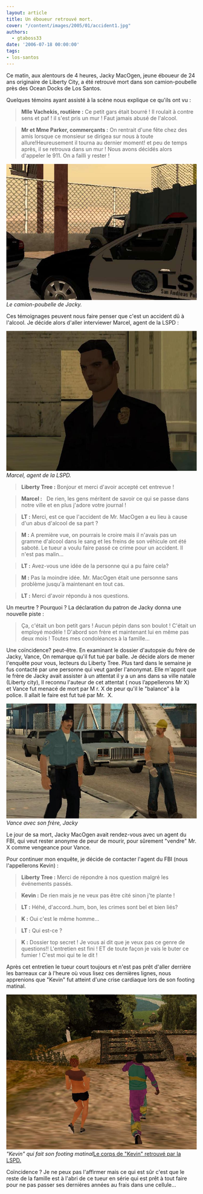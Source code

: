 ```yaml
---
layout: article
title: Un éboueur retrouvé mort.
cover: "/content/images/2005/01/accident1.jpg"
authors:
  - gtaboss33
date: '2006-07-18 00:00:00'
tags:
- los-santos
---
```


Ce matin, aux alentours de 4 heures, Jacky MacOgen, jeune éboueur de 24 ans originaire de Liberty City,&nbsp;a été&nbsp;retrouvé mort dans son camion-poubelle près des Ocean Docks de Los Santos.

Quelques témoins ayant&nbsp;assisté à la scène nous explique ce qu'ils ont vu :

> **Mlle Vachekis, routière :** Ce petit gars était bourré ! Il roulait à contre sens et paf ! il s'est pris un mur ! Faut jamais abusé de l'alcool.

> **Mr et Mme Parker, commerçants :** On rentrait d'une fête chez des amis lorsque ce monsieur se dirigea sur nous à toute allure!Heureusement il tourna au dernier moment! et peu de temps après, il se retrouva dans un mur ! Nous avons décidés alors d'appeler le 911. On a failli y rester !

![Le camion-poubelle de Jacky.](/content/images/2005/01/accident2.jpg)
_Le camion-poubelle de Jacky._

Ces témoignages peuvent nous faire penser que c'est un accident dû à l'alcool. Je décide alors d'aller interviewer Marcel, agent de la LSPD :

![Marcel, agent de la LSPD.](/content/images/2005/01/marcel.jpg)
_Marcel, agent de la LSPD._

> **Liberty Tree :** Bonjour et merci d'avoir accepté cet entrevue !

> **Marcel :** &nbsp; De rien, les gens méritent de savoir ce qui se passe dans notre ville et en plus j'adore votre journal !

> **LT :** Merci, est ce que l'accident de Mr. MacOgen a eu lieu à cause d'un abus d'alcool de sa part ?

> **M :** A première vue, on pourrais le croire mais il n'avais pas un gramme d'alcool dans le sang et les freins de son véhicule ont été saboté. Le tueur&nbsp;a voulu faire passé ce crime pour un accident. Il n'est pas malin...

> **LT :** Avez-vous une idée de la personne qui a pu faire cela?

> **M :** Pas la moindre idée. Mr. MacOgen était une personne sans problème jusqu'à maintenant en tout cas.

> **LT :** Merci d'avoir répondu à nos questions.

Un meurtre ? Pourquoi ? La déclaration du patron de Jacky donna une nouvelle piste :

> Ça, c'était un bon petit gars ! Aucun pépin dans son boulot ! C'était un employé modèle ! D'abord son frère et maintenant lui en même pas deux mois ! Toutes mes condoléances à la famille...

Une coïncidence? peut-être. En examinant le dossier d'autopsie du frère de Jacky, Vance, On remarque qu'il fut tué par balle. Je décide alors de mener l'enquête pour vous, lecteurs du Liberty Tree. Plus tard dans le semaine je fus contacté par une personne qui veut garder l'anonymat. Elle m'apprit que le frère de Jacky avait assister à un attentat il y a un ans dans sa ville natale (Liberty city), Il reconnu l'auteur de cet attentat ( nous l’appellerons Mr X) et&nbsp;Vance fut menacé de mort par M r. X&nbsp;de peur qu'il le "balance" à la police.&nbsp;Il allait le faire est fut tué par Mr. &nbsp;X.

![Vance avec son frère, Jacky](/content/images/2005/01/vance_jacky.jpg)
_Vance avec son frère, Jacky_

Le jour de sa mort,&nbsp;Jacky MacOgen&nbsp;avait rendez-vous avec un agent du FBI, qui veut rester anonyme de peur de mourir, pour sûrement "vendre" Mr. X comme vengeance pour Vance.

Pour continuer mon enquête, je décide de contacter l'agent du FBI (nous l'appellerons Kevin)&nbsp;:

> **Liberty Tree :** Merci de répondre à nos question malgré les événements passés.

> **Kevin :** De rien mais je ne veux pas être cité sinon j'te plante !

> **LT :** Héhé, d'accord..hum, bon, les crimes sont bel et bien liés?

> **K :** Oui c'est le même homme...

> **LT :** Qui est-ce ?

> **K&nbsp;:** Dossier top secret ! Je vous ai dit que je veux pas ce genre de questions!! L'entretien est fini ! ET de toute façon je vais le buter&nbsp;ce fumier ! C'est moi qui te le dit !

Après cet entretien le tueur court toujours et n'est pas prêt d'aller derrière les barreaux car à l'heure où vous lisez ces dernières lignes, nous apprenions que "Kevin" fut atteint d'une crise cardiaque lors de son footing matinal.

!["Kevin" qui fait son footing matinal](/content/images/2005/01/footing.jpg)
_"Kevin" qui fait son footing matinal_[Le corps de "Kevin" retrouvé par la LSPD.](/content/images/2005/01/mort_kevin.jpg)

Coïncidence ? Je ne&nbsp;peux pas l'affirmer mais ce qui est sûr c'est que le reste de la famille est à l'abri de ce tueur en série qui est prêt à tout faire pour ne pas passer ses dernières années au frais dans une cellule...